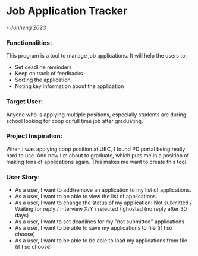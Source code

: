 # Job Application Tracker
*- Junheng 2023*
### Functionalities:
This program is a tool to manage job applications. It will
help the users to:
- Set deadline reminders
- Keep on track of feedbacks
- Sorting the application
- Noting key information about the application

### Target User:
Anyone who is applying multiple positions, especially 
students are during school looking for coop or full time job after
graduating.

### Project Inspiration:
When I was applying coop position at UBC, I found PD portal
being really hard to use. And now I'm about to graduate, which
puts me in a position of making tons of applications again.
This makes me want to create this tool.

### User Story:
- As a user, I want to add/remove an application to my list of applications.
- As a user, I want to be able to view the list of applications.
- As a user, I want to change the status of my application: Not submitted / 
Waiting for reply / interview X/Y / rejected / ghosted (no reply after 30 days)
- As a user, I want to set deadlines for my "not submitted" applications
- As a user, I want to be able to save my applications to file (if I so choose)
- As a user, I want to be able to be able to load my applications from file (if I so choose)
